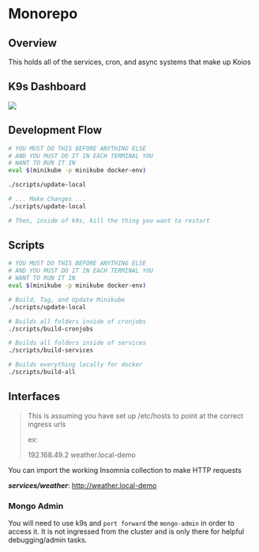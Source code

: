 # Monorepo

## Overview

This holds all of the services, cron, and async systems that make up Koios

## K9s Dashboard

![](https://imgur.com/n6vJZW7.png)

## Development Flow

```sh
# YOU MUST DO THIS BEFORE ANYTHING ELSE
# AND YOU MUST DO IT IN EACH TERMINAL YOU
# WANT TO RUN IT IN
eval $(minikube -p minikube docker-env)

./scripts/update-local

# ... Make Changes ...
./scripts/update-local

# Then, inside of k9s, kill the thing you want to restart
```

## Scripts

```sh
# YOU MUST DO THIS BEFORE ANYTHING ELSE
# AND YOU MUST DO IT IN EACH TERMINAL YOU
# WANT TO RUN IT IN
eval $(minikube -p minikube docker-env)

# Build, Tag, and Update Minikube
./scripts/update-local

# Builds all folders inside of cronjobs
./scripts/build-cronjobs

# Builds all folders inside of services
./scripts/build-services

# Builds everything locally for docker
./scripts/build-all
```

## Interfaces

> This is assuming you have set up /etc/hosts to point
> at the correct ingress urls
> 
> ex:
>
> 192.168.49.2 weather.local-demo

You can import the working Insomnia collection to make HTTP requests

_**services/weather**_: http://weather.local-demo

### Mongo Admin

You will need to use k9s and `port forward` the `mongo-admin` in order to access it. It is not ingressed
from the cluster and is only there for helpful debugging/admin tasks.